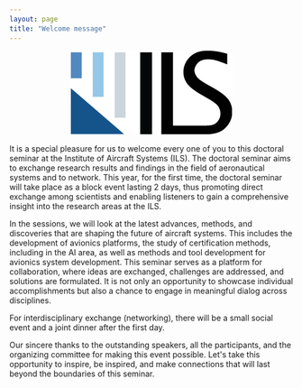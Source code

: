 ```yaml
---
layout: page
title: "Welcome message"
---
```

                
<div style="text-align: center;">
    <img src="/assets/ils.png">
</div>

It is a special pleasure for us to welcome every one of you to this doctoral seminar at the Institute of Aircraft Systems (ILS). The doctoral seminar aims to exchange research results and findings in the field of aeronautical systems and to network. This year, for the first time, the doctoral seminar will take place as a block event lasting 2 days, thus promoting direct exchange among scientists and enabling listeners to gain a comprehensive insight into the research areas at the ILS.

In the sessions, we will look at the latest advances, methods, and discoveries that are shaping the future of aircraft systems. This includes the development of avionics platforms, the study of certification methods, including in the AI area, as well as methods and tool development for avionics system development. This seminar serves as a platform for collaboration, where ideas are exchanged, challenges are addressed, and solutions are formulated. It is not only an opportunity to showcase individual accomplishments but also a chance to engage in meaningful dialog across disciplines.

For interdisciplinary exchange (networking), there will be a small social event and a joint dinner after the first day.

Our sincere thanks to the outstanding speakers, all the participants, and the organizing committee for making this event possible. Let's take this opportunity to inspire, be inspired, and make connections that will last beyond the boundaries of this seminar.
